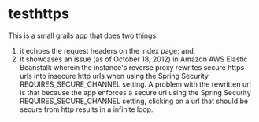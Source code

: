 testhttps
=========

This is a small grails app that does two things:

1. it echoes the request headers on the index page; and,
2. it showcases an issue (as of October 18, 2012) in Amazon AWS Elastic Beanstalk wherein the instance's reverse proxy rewrites secure https urls into insecure http urls when using the Spring Security REQUIRES_SECURE_CHANNEL setting.  A problem with the rewritten url is that because the app enforces a secure url using the Spring Security REQUIRES_SECURE_CHANNEL setting, clicking on a url that should be secure from http results in a infinite loop.